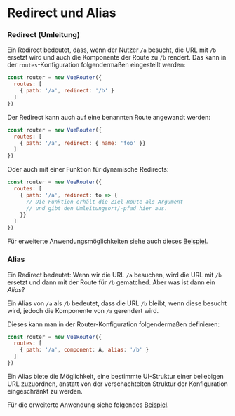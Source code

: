 # Redirect und Alias

### Redirect (Umleitung)

Ein Redirect bedeutet, dass, wenn der Nutzer `/a` besucht, die URL mit `/b` ersetzt wird und auch die Komponente der Route zu `/b` rendert. Das kann in der `routes`-Konfiguration folgendermaßen eingestellt werden:


``` js
const router = new VueRouter({
  routes: [
    { path: '/a', redirect: '/b' }
  ]
})
```

Der Redirect kann auch auf eine benannten Route angewandt werden:

``` js
const router = new VueRouter({
  routes: [
    { path: '/a', redirect: { name: 'foo' }}
  ]
})
```

Oder auch mit einer Funktion für dynamische Redirects:

``` js
const router = new VueRouter({
  routes: [
    { path: '/a', redirect: to => {
      // Die Funktion erhält die Ziel-Route als Argument
      // und gibt den Umleitungsort/-pfad hier aus.
    }}
  ]
})
```

Für erweiterte Anwendungsmöglichkeiten siehe auch dieses [Beispiel](https://github.com/vuejs/vue-router/blob/dev/examples/redirect/app.js).

### Alias

Ein Redirect bedeutet: Wenn wir die URL `/a` besuchen, wird die URL mit `/b` ersetzt und dann mit der Route für `/b` gematched. Aber was ist dann ein *Alias*?

Ein Alias von `/a` als `/b` bedeutet, dass die URL `/b` bleibt, wenn diese besucht wird, jedoch die Komponente von `/a` gerendert wird.

Dieses kann man in der Router-Konfiguration folgendermaßen definieren:

``` js
const router = new VueRouter({
  routes: [
    { path: '/a', component: A, alias: '/b' }
  ]
})
```

Ein Alias biete die Möglichkeit, eine bestimmte UI-Struktur einer beliebigen URL zuzuordnen, anstatt von der verschachtelten Struktur der Konfiguration eingeschränkt zu werden.

Für die erweiterte Anwendung siehe folgendes [Beispiel](https://github.com/vuejs/vue-router/blob/dev/examples/route-alias/app.js).
